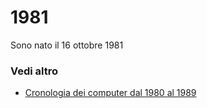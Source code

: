 # 1981

Sono nato il 16 ottobre 1981

### Vedi altro

- [Cronologia dei computer dal 1980 al 1989](https://it.wikipedia.org/wiki/Cronologia_dei_computer_dal_1980_al_1989)
